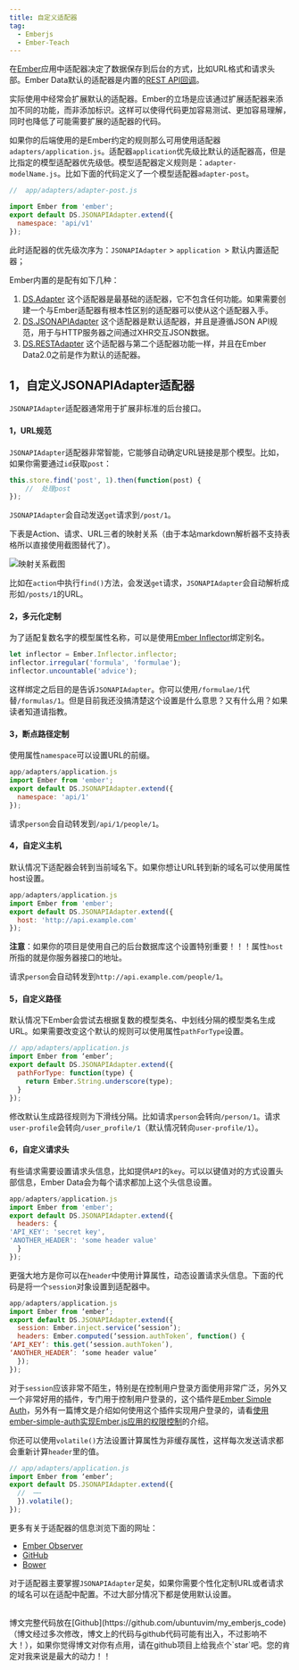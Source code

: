 ```yaml
---
title: 自定义适配器
tag: 
  - Emberjs
  - Ember-Teach
---
```


在[Ember](http://emberjs.com)应用中适配器决定了数据保存到后台的方式，比如URL格式和请求头部。Ember Data默认的适配器是内置的[REST API回调](http://jsonapi.org/)。

实际使用中经常会扩展默认的适配器。Ember的立场是应该通过扩展适配器来添加不同的功能，而非添加标识。这样可以使得代码更加容易测试、更加容易理解，同时也降低了可能需要扩展的适配器的代码。

如果你的后端使用的是Ember约定的规则那么可用使用适配器`adapters/application.js`。适配器`application`优先级比默认的适配器高，但是比指定的模型适配器优先级低。模型适配器定义规则是：`adapter-modelName.js`。比如下面的代码定义了一个模型适配器`adapter-post`。
```js
//  app/adapters/adapter-post.js

import Ember from 'ember';
export default DS.JSONAPIAdapter.extend({
  namespace: 'api/v1'
});
```
此时适配器的优先级次序为：`JSONAPIAdapter` > `application `> 默认内置适配器；

Ember内置的是配有如下几种：

1. [DS.Adapter](http://emberjs.com/api/data/classes/DS.Adapter.html) 这个适配器是最基础的适配器，它不包含任何功能。如果需要创建一个与Ember适配器有根本性区别的适配器可以使从这个适配器入手。
2. [DS.JSONAPIAdapter](http://emberjs.com/api/data/classes/DS.JSONAPIAdapter.html) 这个适配器是默认适配器，并且是遵循JSON API规范，用于与HTTP服务器之间通过XHR交互JSON数据。
3. [DS.RESTAdapter](http://emberjs.com/api/data/classes/DS.RESTAdapter.html) 这个适配器与第二个适配器功能一样，并且在Ember Data2.0之前是作为默认的适配器。

## 1，自定义JSONAPIAdapter适配器

`JSONAPIAdapter`适配器通常用于扩展非标准的后台接口。

#### 1，URL规范

`JSONAPIAdapter`适配器非常智能，它能够自动确定URL链接是那个模型。比如，如果你需要通过`id`获取`post`：
```js
this.store.find('post', 1).then(function(post) {
    //  处理post
});
```
`JSONAPIAdapter`会自动发送`get`请求到`/post/1`。

下表是Action、请求、URL三者的映射关系（由于本站markdown解析器不支持表格所以直接使用截图替代了）。

![映射关系截图](/content/images/2016/04/177.png)

比如在`action`中执行`find()`方法，会发送`get`请求，`JSONAPIAdapter`会自动解析成形如`/posts/1`的URL。

#### 2，多元化定制

为了适配复数名字的模型属性名称，可以是使用[Ember Inflector](https://github.com/stefanpenner/ember-inflector)绑定别名。
```js
let inflector = Ember.Inflector.inflector;
inflector.irregular('formula', 'formulae');
inflector.uncountable('advice');
```
这样绑定之后目的是告诉`JSONAPIAdapter`。你可以使用`/formulae/1`代替`/formulas/1`。但是目前我还没搞清楚这个设置是什么意思？又有什么用？如果读者知道请指教。

#### 3，断点路径定制

使用属性`namespace`可以设置URL的前缀。
```js
app/adapters/application.js
import Ember from 'ember';
export default DS.JSONAPIAdapter.extend({
  namespace: 'api/1'
});
```
请求`person`会自动转发到`/api/1/people/1`。

#### 4，自定义主机

默认情况下适配器会转到当前域名下。如果你想让URL转到新的域名可以使用属性host设置。
```js
app/adapters/application.js
import Ember from 'ember';
export default DS.JSONAPIAdapter.extend({
  host: 'http://api.example.com'
});
```
**注意**：如果你的项目是使用自己的后台数据库这个设置特别重要！！！属性`host`所指的就是你服务器接口的地址。

请求`person`会自动转发到`http://api.example.com/people/1`。

#### 5，自定义路径

默认情况下Ember会尝试去根据复数的模型类名、中划线分隔的模型类名生成URL。如果需要改变这个默认的规则可以使用属性`pathForType`设置。
```js
// app/adapters/application.js
import Ember from ‘ember’;
export default DS.JSONAPIAdapter.extend({
  pathForType: function(type) {
    return Ember.String.underscore(type);
  }
});
```
修改默认生成路径规则为下滑线分隔。比如请求`person`会转向`/person/1`。请求`user-profile`会转向`/user_profile/1`（默认情况转向`user-profile/1`）。

#### 6，自定义请求头

有些请求需要设置请求头信息，比如提供`API`的`key`。可以以键值对的方式设置头部信息，Ember Data会为每个请求都加上这个头信息设置。
```js
app/adapters/application.js
import Ember from 'ember';
export default DS.JSONAPIAdapter.extend({
  headers: {
'API_KEY': 'secret key',
'ANOTHER_HEADER': 'some header value'
  }
});
```
更强大地方是你可以在`header`中使用计算属性，动态设置请求头信息。下面的代码是将一个`session`对象设置到适配器中。
```js
app/adapters/application.js
import Ember from ‘ember’;
export default DS.JSONAPIAdapter.extend({
  session: Ember.inject.service(‘session’);
  headers: Ember.computed(‘session.authToken’, function() {
‘API_KEY’: this.get(‘session.authToken’),
‘ANOTHER_HEADER’: ‘some header value’  
  });
});
```
对于`session`应该非常不陌生，特别是在控制用户登录方面使用非常广泛，另外又一个非常好用的插件，专门用于控制用户登录的，这个插件是[Ember Simple Auth](https://github.com/simplabs/ember-simple-auth)，另外有一篇博文是介绍如何使用这个插件实现用户登录的，请看[使用ember-simple-auth实现Ember.js应用的权限控制](http://blog.ddlisting.com/2015/11/20/ember-application-authority-control/)的介绍。

你还可以使用`volatile()`方法设置计算属性为非缓存属性，这样每次发送请求都会重新计算`header`里的值。
```js
// app/adapters/application.js
import Ember from ‘ember’;
export default DS.JSONAPIAdapter.extend({
  //  ⋯⋯
  }).volatile();
});
```

更多有关于适配器的信息浏览下面的网址：

* [Ember Observer](http://emberobserver.com/categories/data)
* [GitHub](https://github.com/search?q=ember+data+adapter&ref=cmdform)
* [Bower](http://bower.io/search/?q=ember-data-)

对于适配器主要掌握`JSONAPIAdapter`足矣，如果你需要个性化定制URL或者请求的域名可以在适配中配置。不过大部分情况下都是使用默认设置。

<br>
博文完整代码放在[Github](https://github.com/ubuntuvim/my_emberjs_code)（博文经过多次修改，博文上的代码与github代码可能有出入，不过影响不大！），如果你觉得博文对你有点用，请在github项目上给我点个`star`吧。您的肯定对我来说是最大的动力！！